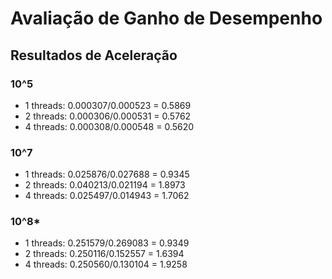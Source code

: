 # Avaliação de Ganho de Desempenho

## Resultados de Aceleração

### 10^5
- 1 threads: 0.000307/0.000523 = 0.5869
- 2 threads: 0.000306/0.000531 = 0.5762
- 4 threads: 0.000308/0.000548 = 0.5620

### 10^7
- 1 threads: 0.025876/0.027688 = 0.9345
- 2 threads: 0.040213/0.021194 = 1.8973
- 4 threads: 0.025497/0.014943 = 1.7062

### 10^8*
- 1 threads: 0.251579/0.269083 = 0.9349
- 2 threads: 0.250116/0.152557 = 1.6394
- 4 threads: 0.250560/0.130104 = 1.9258